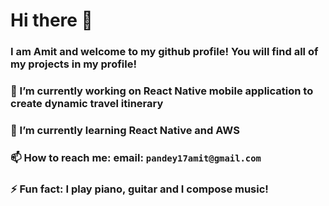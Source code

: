 # Hi there 👋


### I am Amit and welcome to my github profile! You will find all of my projects in my profile!

### 🔭 I’m currently working on React Native mobile application to create dynamic travel itinerary

### 🌱 I’m currently learning React Native and AWS

###  📫 How to reach me: email: `pandey17amit@gmail.com`

### ⚡ Fun fact: I play piano, guitar and I compose music!
